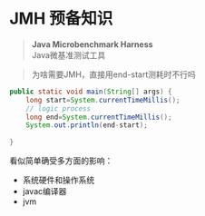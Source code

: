 # JMH 预备知识


> **Java Microbenchmark Harness**  
> Java微基准测试工具


> 为啥需要JMH，直接用end-start测耗时不行吗
> 


```java
public static void main(String[] args) {
    long start=System.currentTimeMillis();
    // logic process
    long end=System.currentTimeMillis();
    System.out.println(end-start);
    
}
```
看似简单确受多方面的影响：
- 系统硬件和操作系统
- javac编译器
- jvm